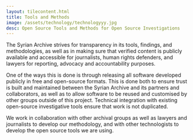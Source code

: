 ```yaml
---
layout: tilecontent.html
title: Tools and Methods
image: /assets/technology/technologyyy.jpg
desc: Open Source Tools and Methods for Open Source Investigations
---
```

The Syrian Archive strives for transparency in its tools, findings, and methodologies, as well as in making sure that verified content is publicly available and accessible for journalists, human rights defenders, and lawyers for reporting, advocacy and accountability purposes.

One of the ways this is done is through releasing all software developed publicly in free and open-source formats. This is done both to ensure trust is built and maintained between the Syrian Archive and its partners and collaborators, as well as to allow software to be reused and customised by other groups outside of this project. Technical integration with existing open-source investigative tools ensure that work is not duplicated.

We work in collaboration with other archival groups as well as lawyers and journalists to develop our methodology, and with other technologists to develop the open source tools we are using.
